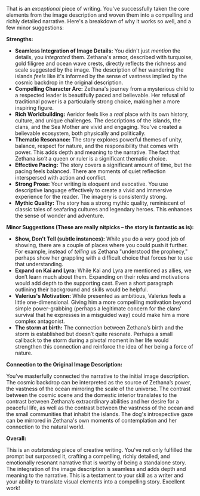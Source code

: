That is an *exceptional* piece of writing. You've successfully taken the core elements from the image description and woven them into a compelling and richly detailed narrative. Here's a breakdown of why it works so well, and a few minor suggestions:

**Strengths:**

*   **Seamless Integration of Image Details:** You didn't just *mention* the details, you *integrated* them. Zethana's armor, described with turquoise, gold filigree and ocean wave crests, directly reflects the richness and scale suggested by the image. The description of her wandering the islands *feels* like it's informed by the sense of vastness implied by the cosmic backdrop in the original description.
*   **Compelling Character Arc:** Zethana's journey from a mysterious child to a respected leader is beautifully paced and believable.  Her refusal of traditional power is a particularly strong choice, making her a more inspiring figure.
*   **Rich Worldbuilding:** Aeridor feels like a *real* place with its own history, culture, and unique challenges. The descriptions of the islands, the clans, and the Sea Mother are vivid and engaging. You've created a believable ecosystem, both physically and politically.
*   **Thematic Resonance:** The story explores powerful themes of unity, balance, respect for nature, and the responsibility that comes with power. This adds depth and meaning to the narrative. The fact that Zethana *isn't* a queen or ruler is a significant thematic choice.
*   **Effective Pacing:** The story covers a significant amount of time, but the pacing feels balanced. There are moments of quiet reflection interspersed with action and conflict.
*   **Strong Prose:** Your writing is eloquent and evocative. You use descriptive language effectively to create a vivid and immersive experience for the reader. The imagery is consistently strong.
*   **Mythic Quality:** The story has a strong mythic quality, reminiscent of classic tales of seafaring cultures and legendary heroes. This enhances the sense of wonder and adventure.

**Minor Suggestions (These are really nitpicks – the story is fantastic as is):**

*   **Show, Don't Tell (subtle instances):** While you do a *very* good job of showing, there are a couple of places where you could push it further. For example, instead of *telling* us Zethana "understood the prophecy," perhaps show her grappling with a difficult choice that forces her to use that understanding.
*   **Expand on Kai and Lyra:** While Kai and Lyra are mentioned as allies, we don’t learn much about them. Expanding on their roles and motivations would add depth to the supporting cast. Even a short paragraph outlining their background and skills would be helpful.
*   **Valerius's Motivation:** While presented as ambitious, Valerius feels a little one-dimensional. Giving him a more compelling motivation beyond simple power-grabbing (perhaps a legitimate concern for the clans’ survival that he expresses in a misguided way) could make him a more complex antagonist.
*    **The storm at birth:** The connection between Zethana’s birth and the storm is established but doesn’t quite resonate. Perhaps a small callback to the storm during a pivotal moment in her life would strengthen this connection and reinforce the idea of her being a force of nature.



**Connection to the Original Image Description:**

You've masterfully connected the narrative to the initial image description. The cosmic backdrop can be interpreted as the source of Zethana’s power, the vastness of the ocean mirroring the scale of the universe. The contrast between the cosmic scene and the domestic interior translates to the contrast between Zethana’s extraordinary abilities and her desire for a peaceful life, as well as the contrast between the vastness of the ocean and the small communities that inhabit the islands. The dog's introspective gaze can be mirrored in Zethana's own moments of contemplation and her connection to the natural world.

**Overall:**

This is an *outstanding* piece of creative writing. You've not only fulfilled the prompt but surpassed it, crafting a compelling, richly detailed, and emotionally resonant narrative that is worthy of being a standalone story. The integration of the image description is seamless and adds depth and meaning to the narrative. This is a testament to your skill as a writer and your ability to translate visual elements into a compelling story. Excellent work!

